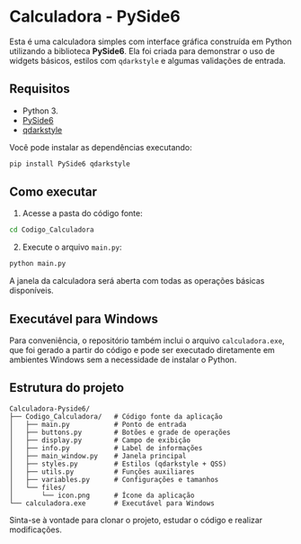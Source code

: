 # Calculadora - PySide6

Esta é uma calculadora simples com interface gráfica construída em Python utilizando a biblioteca **PySide6**. Ela foi criada para demonstrar o uso de widgets básicos, estilos com `qdarkstyle` e algumas validações de entrada.

## Requisitos

- Python 3.
- [PySide6](https://pyside.org/)
- [qdarkstyle](https://github.com/ColinDuquesnoy/QDarkStyleSheet)

Você pode instalar as dependências executando:

```bash
pip install PySide6 qdarkstyle
```

## Como executar

1. Acesse a pasta do código fonte:

```bash
cd Codigo_Calculadora
```

2. Execute o arquivo `main.py`:

```bash
python main.py
```

A janela da calculadora será aberta com todas as operações básicas disponíveis.

## Executável para Windows

Para conveniência, o repositório também inclui o arquivo `calculadora.exe`, que foi gerado a partir do código e pode ser executado diretamente em ambientes Windows sem a necessidade de instalar o Python.

## Estrutura do projeto

```
Calculadora-Pyside6/
├── Codigo_Calculadora/   # Código fonte da aplicação
│   ├── main.py           # Ponto de entrada
│   ├── buttons.py        # Botões e grade de operações
│   ├── display.py        # Campo de exibição
│   ├── info.py           # Label de informações
│   ├── main_window.py    # Janela principal
│   ├── styles.py         # Estilos (qdarkstyle + QSS)
│   ├── utils.py          # Funções auxiliares
│   ├── variables.py      # Configurações e tamanhos
│   └── files/
│       └── icon.png      # Ícone da aplicação
└── calculadora.exe       # Executável para Windows
```

Sinta-se à vontade para clonar o projeto, estudar o código e realizar modificações.
